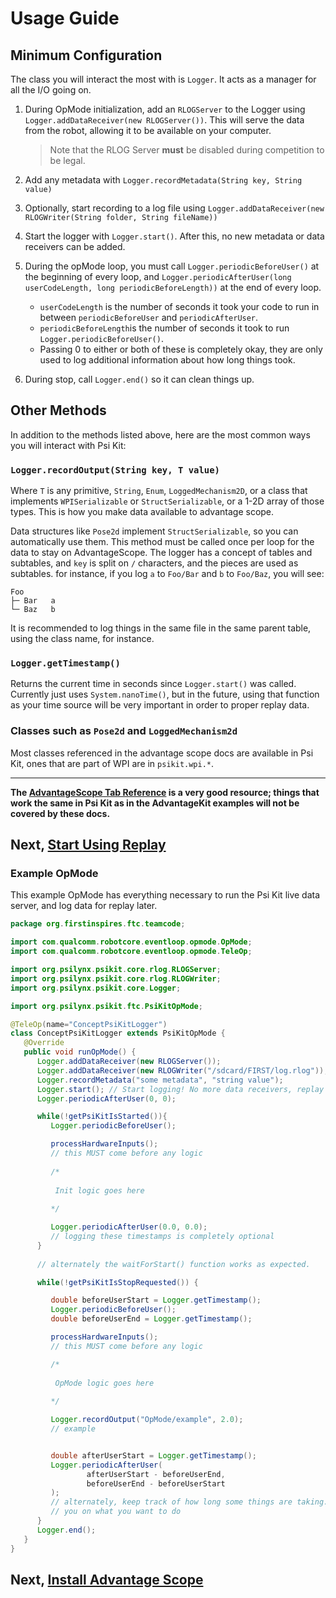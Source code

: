# Usage Guide
## Minimum Configuration
The class you will interact the most with is `Logger`. It acts as a manager for all the I/O going on.

1. During OpMode initialization, add an `RLOGServer` to the Logger using `Logger.addDataReceiver(new RLOGServer())`. This will serve the data from the robot, allowing it to be available on your computer.
    > Note that the RLOG Server **must** be disabled during competition to be legal.

2. Add any metadata with `Logger.recordMetadata(String key, String value)`

3. Optionally, start recording to a log file using `Logger.addDataReceiver(new RLOGWriter(String folder, String fileName))`

4. Start the logger with `Logger.start()`. After this, no new metadata or data receivers can be added.

5. During the opMode loop, you must call `Logger.periodicBeforeUser()` at the beginning of every loop, and `Logger.periodicAfterUser(long userCodeLength, long periodicBeforeLength))` at the end of every loop. 
   * `userCodeLength` is the number of seconds it took your code to run in between `periodicBeforeUser` and `periodicAfterUser`.
   * `periodicBeforeLength`is the number of seconds it took to run `Logger.periodicBeforeUser()`.
   * Passing 0 to either or both of these is completely okay, they are only used to log additional information about how long things took.

6. During stop, call `Logger.end()` so it can clean things up.

## Other Methods
In addition to the methods listed above, here are the most common ways you will interact with Psi Kit:

### `Logger.recordOutput(String key, T value)`

Where `T` is any primitive, `String`, `Enum`, `LoggedMechanism2D`, or a class that implements `WPISerializable` or `StructSerializable`, or a 1-2D array of those types. This is how you make data available to advantage scope.

Data structures like `Pose2d` implement `StructSerializable`, so you can automatically use them. This method must be called once per loop for the data to stay on AdvantageScope. The logger has a concept of tables and subtables, and `key` is split on `/` characters, and the pieces are used as subtables. for instance, if you log `a` to `Foo/Bar` and `b` to `Foo/Baz`, you will see:
```
Foo
├─ Bar   a
└─ Baz   b
```
It is recommended to log things in the same file in the same parent table, using the class name, for instance.

### `Logger.getTimestamp()`

Returns the current time in seconds since `Logger.start()` was called. Currently just uses `System.nanoTime()`, but in the future, using that function as your time source will be very important in order to proper replay data. 

### Classes such as `Pose2d` and `LoggedMechanism2d`

Most classes referenced in the advantage scope docs are available in Psi Kit, ones that are part of WPI are in `psikit.wpi.*`.
___

**The [AdvantageScope Tab Reference](https://docs.advantagescope.org/category/tab-reference) is a very good resource; things that work the same in Psi Kit as in the AdvantageKit examples will not be covered by these docs.**

## Next, [Start Using Replay](/replay.md)

### Example OpMode
This example OpMode has everything necessary to run the Psi Kit live data server, and log data for replay later.

```java
package org.firstinspires.ftc.teamcode;

import com.qualcomm.robotcore.eventloop.opmode.OpMode;
import com.qualcomm.robotcore.eventloop.opmode.TeleOp;

import org.psilynx.psikit.core.rlog.RLOGServer;
import org.psilynx.psikit.core.rlog.RLOGWriter;
import org.psilynx.psikit.core.Logger;

import org.psilynx.psikit.ftc.PsiKitOpMode;

@TeleOp(name="ConceptPsiKitLogger")
class ConceptPsiKitLogger extends PsiKitOpMode {
   @Override
   public void runOpMode() {
      Logger.addDataReceiver(new RLOGServer());
      Logger.addDataReceiver(new RLOGWriter("/sdcard/FIRST/log.rlog"));
      Logger.recordMetadata("some metadata", "string value");
      Logger.start(); // Start logging! No more data receivers, replay sources, or metadata values may be added.
      Logger.periodicAfterUser(0, 0);

      while(!getPsiKitIsStarted()){
         Logger.periodicBeforeUser();

         processHardwareInputs();
         // this MUST come before any logic
            
         /*
            
          Init logic goes here
            
         */

         Logger.periodicAfterUser(0.0, 0.0);
         // logging these timestamps is completely optional
      }
      
      // alternately the waitForStart() function works as expected.

      while(!getPsiKitIsStopRequested()) {

         double beforeUserStart = Logger.getTimestamp();
         Logger.periodicBeforeUser();
         double beforeUserEnd = Logger.getTimestamp();

         processHardwareInputs();
         // this MUST come before any logic

         /*
            
          OpMode logic goes here
             
         */

         Logger.recordOutput("OpMode/example", 2.0);
         // example


         double afterUserStart = Logger.getTimestamp();
         Logger.periodicAfterUser(
                 afterUserStart - beforeUserEnd,
                 beforeUserEnd - beforeUserStart
         );
         // alternately, keep track of how long some things are taking. up to 
         // you on what you want to do
      }
      Logger.end();
   }
}
```
## Next, [Install Advantage Scope](installAscope.md)
